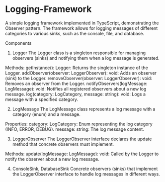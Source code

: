 # Logging-Framework

A simple logging framework implemented in TypeScript, demonstrating the Observer pattern. The framework allows for logging messages of different categories to various sinks, such as the console, file, and database.

Components
1. Logger
The Logger class is a singleton responsible for managing observers (sinks) and notifying them when a log message is generated.

Methods:
getInstance(): Logger: Returns the singleton instance of the Logger.
addObserver(observer: LoggerObserver): void: Adds an observer (sink) to the Logger.
removeObserver(observer: LoggerObserver): void: Removes an observer from the Logger.
notifyObservers(logMessage: LogMessage): void: Notifies all registered observers about a new log message.
log(category: LogCategory, message: string): void: Logs a message with a specified category.

2. LogMessage
The LogMessage class represents a log message with a category (enum) and a message.

Properties:
category: LogCategory: Enum representing the log category (INFO, ERROR, DEBUG).
message: string: The log message content.

3. LoggerObserver
The LoggerObserver interface declares the update method that concrete observers must implement.

Methods:
update(logMessage: LogMessage): void: Called by the Logger to notify the observer about a new log message.

4. ConsoleSink, DatabaseSink
Concrete observers (sinks) that implement the LoggerObserver interface to handle log messages in different ways.